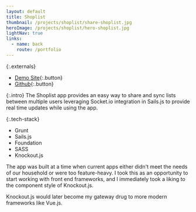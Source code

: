```yaml
---
layout: default
title: Shoplist
thumbnail: /projects/shoplist/share-shoplist.jpg
heroImage: /projects/shoplist/hero-shoplist.jpg
lightNav: true
links:
  - name: back
    route: /portfolio
---
```

{:.externals}
 - [Demo Site](https://shoplist.scottstadt.com/){:.button}
 - [Github](https://github.com/sstadt/shoplist){:.button}

{:.intro}
The Shoplist app provides an easy way to share and sync lists between multiple users leveraging Socket.io integration in Sails.js to provide real time updates while using the app.

{:.tech-stack}
 - Grunt
 - Sails.js
 - Foundation
 - SASS
 - Knockout.js

The app was built at a time when current apps either didn't meet the needs of our household or were too feature-heavy. I took this as an opportunity to start working with front end frameworks, and I immediately took a liking to the component style of Knockout.js.

Knockout.js would later become my gateway drug to more modern frameworks like Vue.js.

